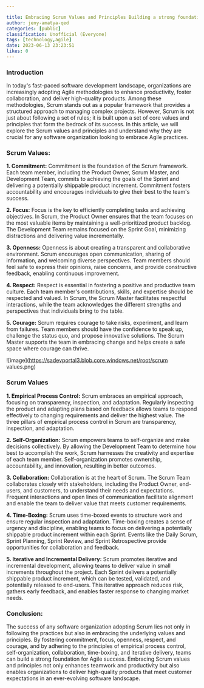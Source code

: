 ```yaml
---

title: Embracing Scrum Values and Principles Building a strong foundation for Agile Success
author: jeny-amatya-qed
categories: [public]
classification: Unofficial (Everyone)
tags: [technology,agile]
date: 2023-06-13 23:23:51
likes: 0
---
```


### Introduction

In today's fast-paced software development landscape, organizations are increasingly adopting Agile methodologies to enhance productivity, foster collaboration, and deliver high-quality products. Among these methodologies, Scrum stands out as a popular framework that provides a structured approach to managing complex projects. However, Scrum is not just about following a set of rules; it is built upon a set of core values and principles that form the bedrock of its success. In this article, we will explore the Scrum values and principles and understand why they are crucial for any software organization looking to embrace Agile practices.

### Scrum Values:

**1\. Commitment:**
Commitment is the foundation of the Scrum framework. Each team member, including the Product Owner, Scrum Master, and Development Team, commits to achieving the goals of the Sprint and delivering a potentially shippable product increment. Commitment fosters accountability and encourages individuals to give their best to the team's success.

**2\. Focus:**
Focus is the key to efficiently completing tasks and achieving objectives. In Scrum, the Product Owner ensures that the team focuses on the most valuable items by maintaining a well-prioritized product backlog. The Development Team remains focused on the Sprint Goal, minimizing distractions and delivering value incrementally.

**3\. Openness:**
Openness is about creating a transparent and collaborative environment. Scrum encourages open communication, sharing of information, and welcoming diverse perspectives. Team members should feel safe to express their opinions, raise concerns, and provide constructive feedback, enabling continuous improvement.

**4\. Respect:**
Respect is essential in fostering a positive and productive team culture. Each team member's contributions, skills, and expertise should be respected and valued. In Scrum, the Scrum Master facilitates respectful interactions, while the team acknowledges the different strengths and perspectives that individuals bring to the table.

**5\. Courage:**
Scrum requires courage to take risks, experiment, and learn from failures. Team members should have the confidence to speak up, challenge the status quo, and propose innovative solutions. The Scrum Master supports the team in embracing change and helps create a safe space where courage can thrive.

![image](https://sadevportal3.blob.core.windows.net/root/scrum values.png)

### Scrum Values

**1\. Empirical Process Control:**
Scrum embraces an empirical approach, focusing on transparency, inspection, and adaptation. Regularly inspecting the product and adapting plans based on feedback allows teams to respond effectively to changing requirements and deliver the highest value. The three pillars of empirical process control in Scrum are transparency, inspection, and adaptation.

**2\. Self\-Organization:**
Scrum empowers teams to self-organize and make decisions collectively. By allowing the Development Team to determine how best to accomplish the work, Scrum harnesses the creativity and expertise of each team member. Self-organization promotes ownership, accountability, and innovation, resulting in better outcomes.

**3\. Collaboration:**
Collaboration is at the heart of Scrum. The Scrum Team collaborates closely with stakeholders, including the Product Owner, end-users, and customers, to understand their needs and expectations. Frequent interactions and open lines of communication facilitate alignment and enable the team to deliver value that meets customer requirements.

**4\. Time\-Boxing:**
Scrum uses time-boxed events to structure work and ensure regular inspection and adaptation. Time-boxing creates a sense of urgency and discipline, enabling teams to focus on delivering a potentially shippable product increment within each Sprint. Events like the Daily Scrum, Sprint Planning, Sprint Review, and Sprint Retrospective provide opportunities for collaboration and feedback.

**5\. Iterative and Incremental Delivery:**
Scrum promotes iterative and incremental development, allowing teams to deliver value in small increments throughout the project. Each Sprint delivers a potentially shippable product increment, which can be tested, validated, and potentially released to end-users. This iterative approach reduces risk, gathers early feedback, and enables faster response to changing market needs.

### Conclusion:

The success of any software organization adopting Scrum lies not only in following the practices but also in embracing the underlying values and principles. By fostering commitment, focus, openness, respect, and courage, and by adhering to the principles of empirical process control, self-organization, collaboration, time-boxing, and iterative delivery, teams can build a strong foundation for Agile success. Embracing Scrum values and principles not only enhances teamwork and productivity but also enables organizations to deliver high-quality products that meet customer expectations in an ever-evolving software landscape.